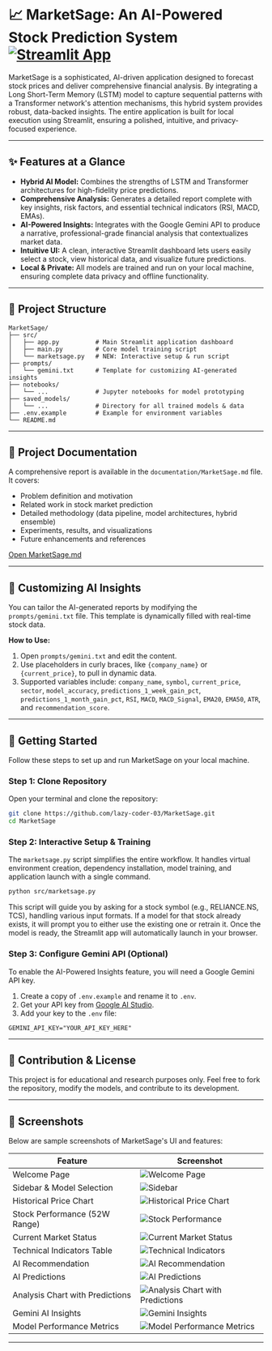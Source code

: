 
# 📈 MarketSage: An AI-Powered Stock Prediction System [![Streamlit App](https://static.streamlit.io/badges/streamlit_badge_black_white.svg)](https://marketsage-sayantan.streamlit.app/)


MarketSage is a sophisticated, AI-driven application designed to forecast stock prices and deliver comprehensive financial analysis. By integrating a Long Short-Term Memory (LSTM) model to capture sequential patterns with a Transformer network's attention mechanisms, this hybrid system provides robust, data-backed insights. The entire application is built for local execution using Streamlit, ensuring a polished, intuitive, and privacy-focused experience.

---

## ✨ Features at a Glance

- **Hybrid AI Model:** Combines the strengths of LSTM and Transformer architectures for high-fidelity price predictions.
- **Comprehensive Analysis:** Generates a detailed report complete with key insights, risk factors, and essential technical indicators (RSI, MACD, EMAs).
- **AI-Powered Insights:** Integrates with the Google Gemini API to produce a narrative, professional-grade financial analysis that contextualizes market data.
- **Intuitive UI:** A clean, interactive Streamlit dashboard lets users easily select a stock, view historical data, and visualize future predictions.
- **Local & Private:** All models are trained and run on your local machine, ensuring complete data privacy and offline functionality.

---

## 📁 Project Structure

```text
MarketSage/
├── src/
│   ├── app.py          # Main Streamlit application dashboard
│   ├── main.py         # Core model training script
│   └── marketsage.py   # NEW: Interactive setup & run script
├── prompts/
│   └── gemini.txt      # Template for customizing AI-generated insights
├── notebooks/
│   └── ...             # Jupyter notebooks for model prototyping
├── saved_models/
│   └── ...             # Directory for all trained models & data
├── .env.example        # Example for environment variables
└── README.md
```

---
## 📖 Project Documentation

A comprehensive report is available in the `documentation/MarketSage.md` file. It covers:

- Problem definition and motivation
- Related work in stock market prediction
- Detailed methodology (data pipeline, model architectures, hybrid ensemble)
- Experiments, results, and visualizations
- Future enhancements and references

[Open MarketSage.md](documentation/MARKETSAGE.md)

---

## 🎨 Customizing AI Insights

You can tailor the AI-generated reports by modifying the `prompts/gemini.txt` file. This template is dynamically filled with real-time stock data.

**How to Use:**

1. Open `prompts/gemini.txt` and edit the content.
2. Use placeholders in curly braces, like `{company_name}` or `{current_price}`, to pull in dynamic data.
3. Supported variables include: `company_name`, `symbol`, `current_price`, `sector`, `model_accuracy`, `predictions_1_week_gain_pct`, `predictions_1_month_gain_pct`, `RSI`, `MACD`, `MACD_Signal`, `EMA20`, `EMA50`, `ATR`, and `recommendation_score`.

---

## 🚀 Getting Started

Follow these steps to set up and run MarketSage on your local machine.

### Step 1: Clone Repository

Open your terminal and clone the repository:

```bash
git clone https://github.com/lazy-coder-03/MarketSage.git
cd MarketSage
```

### Step 2: Interactive Setup & Training

The `marketsage.py` script simplifies the entire workflow. It handles virtual environment creation, dependency installation, model training, and application launch with a single command.

```bash
python src/marketsage.py
```

This script will guide you by asking for a stock symbol (e.g., RELIANCE.NS, TCS), handling various input formats. If a model for that stock already exists, it will prompt you to either use the existing one or retrain it. Once the model is ready, the Streamlit app will automatically launch in your browser.

### Step 3: Configure Gemini API (Optional)

To enable the AI-Powered Insights feature, you will need a Google Gemini API key.

1. Create a copy of `.env.example` and rename it to `.env`.
2. Get your API key from [Google AI Studio](https://aistudio.google.com/app/apikey).
3. Add your key to the `.env` file:

```text
GEMINI_API_KEY="YOUR_API_KEY_HERE"
```

---

## 🤝 Contribution & License

This project is for educational and research purposes only. Feel free to fork the repository, modify the models, and contribute to its development.


---

## 📸 Screenshots

Below are sample screenshots of MarketSage's UI and features:

| Feature | Screenshot |
|---------|------------|
| Welcome Page | ![Welcome Page](images/Welcome_Page.png) |
| Sidebar & Model Selection | ![Sidebar](images/Sidebar.png) |
| Historical Price Chart | ![Historical Price Chart](images/Historical_Price_Chart.png) |
| Stock Performance (52W Range) | ![Stock Performance](images/Stock_Performance.png) |
| Current Market Status | ![Current Market Status](images/Current_Market_Status.png) |
| Technical Indicators Table | ![Technical Indicators](images/Technical_indicators.png) |
| AI Recommendation | ![AI Recommendation](images/AI_Recomendation.png) |
| AI Predictions | ![AI Predictions](images/AI_Predictions.png) |
| Analysis Chart with Predictions | ![Analysis Chart with Predictions](images/Analysis_Chart_with_Predictions.png) |
| Gemini AI Insights | ![Gemini Insights](images/Gemini_insights.png) |
| Model Performance Metrics | ![Model Performance Metrics](images/Model_performance_metrics.png) |
---
